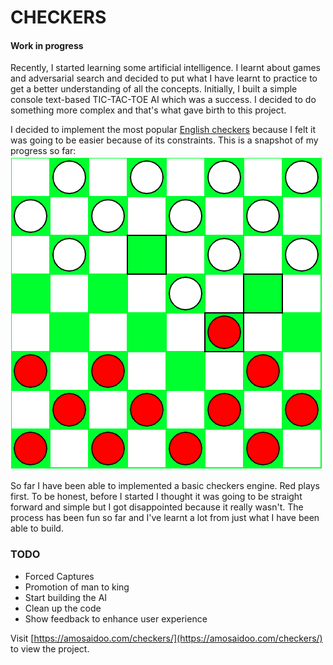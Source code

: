 # CHECKERS
#### Work in progress
Recently, I started learning some artificial intelligence. I learnt about games and adversarial search and decided to put what I have learnt to practice to get a better understanding of all the concepts. Initially, I built a simple console text-based TIC-TAC-TOE AI which was a success. I decided to do something more complex and that's what gave birth to this project. </br>

I decided to implement the most popular [English checkers](https://en.wikipedia.org/wiki/English_draughts) because I felt it was going to be easier because of its constraints. This is a snapshot of my progress so far:<br/>
![Checkers snapshot](checkers-screen.png)

So far I have been able to implemented a basic checkers engine. Red plays first. To be honest, before I started I thought it was going to be straight forward and simple but I got disappointed because it really wasn't. The process has been fun so far and I've learnt a lot from just what I have been able to build.<br/>

### TODO
- Forced Captures
- Promotion of man to king
- Start building the AI
- Clean up the code
- Show feedback to enhance user experience

Visit [https://amosaidoo.com/checkers/](https://amosaidoo.com/checkers/) to view the project.

